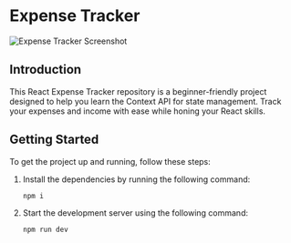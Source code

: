 # Expense Tracker

![Expense Tracker Screenshot](https://i.ibb.co/8zF57hC/Screenshot-19.png)

## Introduction

This React Expense Tracker repository is a beginner-friendly project designed to help you learn the Context API for state management. Track your expenses and income with ease while honing your React skills.

## Getting Started

To get the project up and running, follow these steps:

1. Install the dependencies by running the following command:

    ```sh
    npm i
    ```

2. Start the development server using the following command:

    ```sh
    npm run dev
    ```
